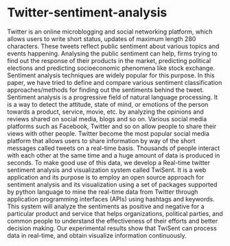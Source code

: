 # Twitter-sentiment-analysis

Twitter is an online microblogging and social networking platform, which allows users to write short status, updates of maximum length 280 characters. These tweets reflect public sentiment about various topics and events happening. Analysing the public sentiment can help, firms trying to find out the response of their products in the market, predicting political elections and predicting socioeconomic phenomena like stock exchange. Sentiment analysis techniques are widely popular for this purpose. In this paper, we have tried to define and compare various sentiment classification approaches/methods for finding out the sentiments behind the tweet. Sentiment analysis is a progressive field of natural language processing. It is a way to detect the attitude, state of mind, or emotions of the person towards a product, service, movie, etc. by analyzing the opinions and reviews shared on social media, blogs and so on. Various social media platforms such as Facebook, Twitter and so on allow people to share their views with other people. Twitter become the most popular social media platform that allows users to share information by way of the short messages called tweets on a real-time basis. Thousands of people interact with each other at the same time and a huge amount of data is produced in seconds. To make good use of this data, we develop a Real-time twitter sentiment analysis and visualization system called TwiSent. It is a web application and its purpose is to employ an open source approach for sentiment analysis and its visualization using a set of packages supported by python language to mine the real-time data from Twitter through application programming interfaces (APIs) using hashtags and keywords. This system will analyze the sentiments as positive and negative for a particular product and service that helps organizations, political parties, and common people to understand the effectiveness of their efforts and better decision making. Our experimental results show that TwiSent can process data in real-time, and obtain visualize information continuously.
